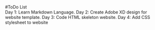 #ToDo List  
Day 1: Learn Markdown Language.
Day 2: Create Adobe XD design for website template.
Day 3: Code HTML skeleton website.
Day 4: Add CSS stylesheet to website